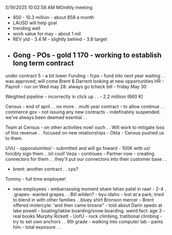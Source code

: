 5/19/2025 10:02:58 AM
MOnthly meeting
 - 850 - 10.3 million - about 858 a month
 - LAUSD will help goal
 - trending well
 - work value for may - about 1 mil
 - REV ytd - 3.4 M - slightly behind - 3.8 target
 - Gong - POs -	
	gold 1 170 - working to establish long term contract
	- 
under contract 5 - a bit lower
Funding - fcps - fund into next year waiting . . was approved; will come
Brent & Darrent looking at new opportunities
HR - Payroll - run on Wed may 28: always go tcheck bill - friday May 30

Weighted pipeline - incorrectly in click up . . - 2.2 milliion (660 K)

Census - end of april . . no more . .multi year contract - to allow continue . . commerce gov - not issuing any new contracts - indefinately suspended. we've always been deemed esential . .

Team at Census - on other activities now! ouch . .
Will work to mitigate loss of this revenue . .
focused on new relationships - Okta - Census pushed us to them.

UVU - opporutuinites! - submitted and will go foward - 100K with us!
forcibly sign them . .lol cool!
Veza - continues - Partner now - creating connectors for them . . they'll put our connectors into their customer base . .
 - brent: another contract . . cps?

Tommy - full time employee!

 - new employees - embarrassing moment share
Ishan patel in rawl -  2-4 . .grapes- wanted grapes . .
Bill wilden? - byu idaho - lost at a park; tried to blend in with other families . .bluey shirt
Bronson mercer - Brent offered motercyle: 'and then came brosne" - told about Darin spedo at lake powell - boating/lakbe boarding/snow boarding. weird fact: age 3 - real books	
Murphy Rickett - UofU - rock climbing, tratitional climbing - try to set own anchors . .
	9th grade - walking into computer lab - pants him - total exposure . .


